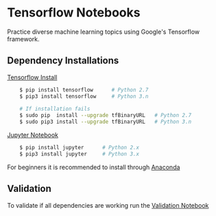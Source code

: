 # Tensorflow Notebooks
Practice diverse machine learning topics using Google's Tensorflow framework.

## Dependency Installations

[Tensorflow Install](https://www.tensorflow.org/install/)
```sh
    $ pip install tensorflow      # Python 2.7
    $ pip3 install tensorflow     # Python 3.n
    
    # If installation fails
    $ sudo pip  install --upgrade tfBinaryURL   # Python 2.7
    $ sudo pip3 install --upgrade tfBinaryURL   # Python 3.n 
```

[Jupyter Notebook](http://jupyter.readthedocs.io/en/latest/install.html)
```sh
    $ pip install jupyter      # Python 2.x
    $ pip3 install jupyter     # Python 3.x
```
For beginners it is recommended to install through [Anaconda](https://www.anaconda.com/download/#macos)

## Validation
To validate if all dependencies are working run the [Validation Notebook](https://github.com/jaimevirgen/TFNotebooks/blob/master/Notebooks/HelloWorld/TF_Validation.ipynb)


